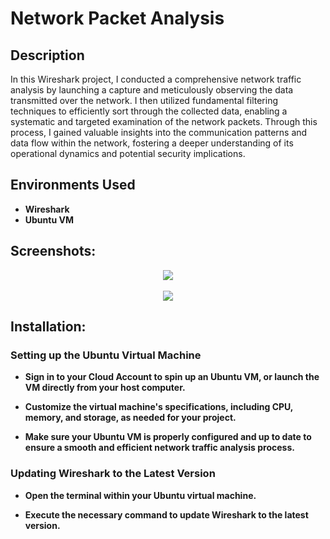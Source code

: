 <h1>Network Packet Analysis</h1>



<h2>Description</h2>
In this Wireshark project, I conducted a comprehensive network traffic analysis by launching a capture and meticulously observing the data transmitted over the network. I then utilized fundamental filtering techniques to efficiently sort through the collected data, enabling a systematic and targeted examination of the network packets. Through this process, I gained valuable insights into the communication patterns and data flow within the network, fostering a deeper understanding of its operational dynamics and potential security implications.
<br />


<h2>Environments Used</h2>

- <b>Wireshark</b> 
- <b>Ubuntu VM</b>


<h2>Screenshots:</h2>
<p align="center">
 

<img src="https://github.com/SkerlinLorenzo/WiresharkLab/assets/101306083/ff8fca9b-f395-4966-9904-b38acaa766f4"/>
 
<br />
<br />
 
<img src="https://github.com/SkerlinLorenzo/WiresharkLab/assets/101306083/60925d66-b636-4c6d-953a-540d94c7bea4"/>

</p>

<h2>Installation:</h2>
<h3>Setting up the Ubuntu Virtual Machine</h3>

- <b> Sign in to your Cloud Account to spin up an Ubuntu VM, or launch the VM directly from your host computer. </b>

- <b> Customize the virtual machine's specifications, including CPU, memory, and storage, as needed for your project. </b>

- <b> Make sure your Ubuntu VM is properly configured and up to date to ensure a smooth and efficient network traffic analysis process. </b>


<h3>Updating Wireshark to the Latest Version</h3>

- <b>Open the terminal within your Ubuntu virtual machine.</b>

-  <b>Execute the necessary command to update Wireshark to the latest version.</b> 
<!--
 ```diff
- text in red
+ text in green
! text in orange
# text in gray
@@ text in purple (and bold)@@
```
--!>
